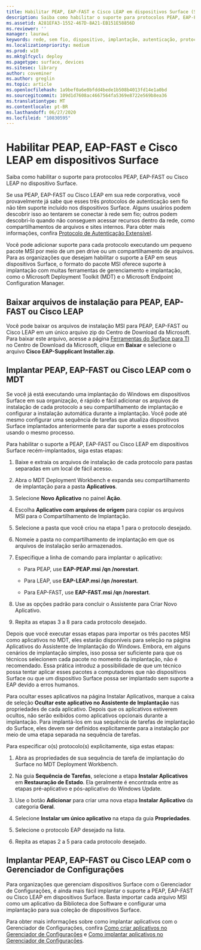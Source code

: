 ```yaml
---
title: Habilitar PEAP, EAP-FAST e Cisco LEAP em dispositivos Surface (Surface)
description: Saiba como habilitar o suporte para protocolos PEAP, EAP-FAST ou Cisco LEAP no dispositivo Surface.
ms.assetid: A281EFA3-1552-467D-8A21-EB151E58856D
ms.reviewer: ''
manager: laurawi
keywords: rede, sem fio, dispositivo, implantação, autenticação, protocolo
ms.localizationpriority: medium
ms.prod: w10
ms.mktglfcycl: deploy
ms.pagetype: surface, devices
ms.sitesec: library
author: coveminer
ms.author: greglin
ms.topic: article
ms.openlocfilehash: 1a9bef0a6e0bfdd4bede1b508b4013fd14e1a0bd
ms.sourcegitcommit: 109d1d7608ac4667564fa5369e8722e569b8ea36
ms.translationtype: MT
ms.contentlocale: pt-BR
ms.lasthandoff: 06/27/2020
ms.locfileid: "10830595"
---
```

# Habilitar PEAP, EAP-FAST e Cisco LEAP em dispositivos Surface


Saiba como habilitar o suporte para protocolos PEAP, EAP-FAST ou Cisco LEAP no dispositivo Surface.

Se usa PEAP, EAP-FAST ou Cisco LEAP em sua rede corporativa, você provavelmente já sabe que esses três protocolos de autenticação sem fio não têm suporte incluído nos dispositivos Surface. Alguns usuários podem descobrir isso ao tentarem se conectar à rede sem fio; outros podem descobri-lo quando não conseguem acessar recursos dentro da rede, como compartilhamentos de arquivos e sites internos. Para obter mais informações, confira [Protocolo de Autenticação Extensível](https://technet.microsoft.com/network/bb643147).

Você pode adicionar suporte para cada protocolo executando um pequeno pacote MSI por meio de um pen drive ou um compartilhamento de arquivos. Para as organizações que desejam habilitar o suporte a EAP em seus dispositivos Surface, o formato do pacote MSI oferece suporte à implantação com muitas ferramentas de gerenciamento e implantação, como o Microsoft Deployment Toolkit (MDT) e o Microsoft Endpoint Configuration Manager.

## <a href="" id="download-peap--eap-fast--or-cisco-leap-installation-files--"></a>Baixar arquivos de instalação para PEAP, EAP-FAST ou Cisco LEAP


Você pode baixar os arquivos de instalação MSI para PEAP, EAP-FAST ou Cisco LEAP em um único arquivo zip do Centro de Download da Microsoft. Para baixar este arquivo, acesse a página [Ferramentas do Surface para TI](https://www.microsoft.com/download/details.aspx?id=46703) no Centro de Download da Microsoft, clique em **Baixar** e selecione o arquivo **Cisco EAP-Supplicant Installer.zip**.

##  <a name="deploy-peap,-eap-fast,-or-cisco-leap-with-mdt"></a>Implantar PEAP, EAP-FAST ou Cisco LEAP com o MDT


Se você já está executando uma implantação do Windows em dispositivos Surface em sua organização, é rápido e fácil adicionar os arquivos de instalação de cada protocolo a seu compartilhamento de implantação e configurar a instalação automática durante a implantação. Você pode até mesmo configurar uma sequência de tarefas que atualiza dispositivos Surface implantados anteriormente para dar suporte a esses protocolos usando o mesmo processo.

Para habilitar o suporte a PEAP, EAP-FAST ou Cisco LEAP em dispositivos Surface recém-implantados, siga estas etapas:

1.  Baixe e extraia os arquivos de instalação de cada protocolo para pastas separadas em um local de fácil acesso.

2.  Abra o MDT Deployment Workbench e expanda seu compartilhamento de implantação para a pasta **Aplicativos**.

3.  Selecione **Novo Aplicativo** no painel **Ação**.

4.  Escolha **Aplicativo com arquivos de origem** para copiar os arquivos MSI para o Compartilhamento de Implantação.

5.  Selecione a pasta que você criou na etapa 1 para o protocolo desejado.

6.  Nomeie a pasta no compartilhamento de implantação em que os arquivos de instalação serão armazenados.

7.  Especifique a linha de comando para implantar o aplicativo:

    -   Para PEAP, use **EAP-PEAP.msi /qn /norestart**.

    -   Para LEAP, use **EAP-LEAP.msi /qn /norestart**.

    -   Para EAP-FAST, use **EAP-FAST.msi /qn /norestart**.

8.  Use as opções padrão para concluir o Assistente para Criar Novo Aplicativo.

9.  Repita as etapas 3 a 8 para cada protocolo desejado.

Depois que você executar essas etapas para importar os três pacotes MSI como aplicativos no MDT, eles estarão disponíveis para seleção na página Aplicativos do Assistente de Implantação do Windows. Embora, em alguns cenários de implantação simples, isso possa ser suficiente para que os técnicos selecionem cada pacote no momento da implantação, não é recomendado. Essa prática introduz a possibilidade de que um técnico possa tentar aplicar esses pacotes a computadores que não dispositivos Surface ou que um dispositivo Surface possa ser implantado sem suporte a EAP devido a erros humanos.

Para ocultar esses aplicativos na página Instalar Aplicativos, marque a caixa de seleção **Ocultar este aplicativo no Assistente de Implantação** nas propriedades de cada aplicativo. Depois que os aplicativos estiverem ocultos, não serão exibidos como aplicativos opcionais durante a implantação. Para implantá-los em sua sequência de tarefas de implantação do Surface, eles devem ser definidos explicitamente para a instalação por meio de uma etapa separada na sequência de tarefas.

Para especificar o(s) protocolo(s) explicitamente, siga estas etapas:

1.  Abra as propriedades de sua sequência de tarefa de implantação do Surface no MDT Deployment Workbench.

2.  Na guia **Sequência de Tarefas**, selecione a etapa **Instalar Aplicativos** em **Restauração de Estado**. Ela geralmente é encontrada entre as etapas pré-aplicativo e pós-aplicativo do Windows Update.

3.  Use o botão **Adicionar** para criar uma nova etapa **Instalar Aplicativo** da categoria **Geral**.

4.  Selecione **Instalar um único aplicativo** na etapa da guia **Propriedades**.

5.  Selecione o protocolo EAP desejado na lista.

6.  Repita as etapas 2 a 5 para cada protocolo desejado.

##  <a name="deploy-peap,-eap-fast,-or-cisco-leap-with-configuration-manager"></a>Implantar PEAP, EAP-FAST ou Cisco LEAP com o Gerenciador de Configurações


Para organizações que gerenciam dispositivos Surface com o Gerenciador de Configurações, é ainda mais fácil implantar o suporte a PEAP, EAP-FAST ou Cisco LEAP em dispositivos Surface. Basta importar cada arquivo MSI como um aplicativo da Biblioteca doe Software e configurar uma implantação para sua coleção de dispositivos Surface.

Para obter mais informações sobre como implantar aplicativos com o Gerenciador de Configurações, confira [Como criar aplicativos no Gerenciador de Configurações](https://technet.microsoft.com/library/gg682159.aspx) e [Como implantar aplicativos no Gerenciador de Configurações](https://technet.microsoft.com/library/gg682082.aspx).

 

 





